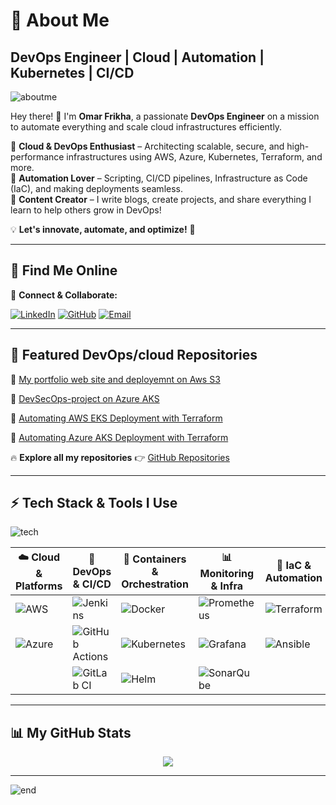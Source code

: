 
# **🚀 About Me**  

##  **DevOps Engineer | Cloud | Automation | Kubernetes | CI/CD**

![aboutme](https://media.licdn.com/dms/image/v2/D4D16AQH1wIHsePkaAQ/profile-displaybackgroundimage-shrink_350_1400/B4DZXzD9_OG8AY-/0/1743539659717?e=1749081600&v=beta&t=zqL4X8ARbruB7F-mmmoZZoU1FCcnHoBgd-HVNMn_ZlA)

Hey there! 👋 I'm **Omar Frikha**, a passionate **DevOps Engineer** on a mission to automate everything and scale cloud infrastructures efficiently.  

🔹 **Cloud & DevOps Enthusiast** – Architecting scalable, secure, and high-performance infrastructures using AWS, Azure, Kubernetes, Terraform, and more.  
🔹 **Automation Lover** – Scripting, CI/CD pipelines, Infrastructure as Code (IaC), and making deployments seamless.  
🔹 **Content Creator** – I write blogs, create projects, and share everything I learn to help others grow in DevOps!  

💡 **Let's innovate, automate, and optimize!** 🚀

---


## 🌟 **Find Me Online**  

📌 **Connect & Collaborate:**

[![LinkedIn](https://img.shields.io/badge/LinkedIn-%230077B5.svg?style=for-the-badge&logo=linkedin&logoColor=white)]([https://linkedin.com/in/harshhaa-vardhan-reddy](https://www.linkedin.com/in/omarfr96/)) [![GitHub](https://img.shields.io/badge/GitHub-181717?style=for-the-badge&logo=github&logoColor=white)]([https://github.com/NotHarshhaa](https://github.com/omarfrikha96))
[![Email](https://img.shields.io/badge/Email-D14836?style=for-the-badge&logo=gmail&logoColor=white)](mailto:omar.frikha96@gmail.com)  

---


## 📂 **Featured DevOps/cloud Repositories**
🔹  [My portfolio web site and deployemnt on Aws S3 ](https://github.com/omarfrikha96/Portfolio)  

🔹  [DevSecOps-project on Azure AKS](https://github.com/omarfrikha96/DevSecOps-project)  

🔹  [Automating AWS EKS Deployment with Terraform](https://github.com/omarfrikha96/EKS-Terraform)  

🔹  [Automating Azure AKS Deployment with Terraform](https://github.com/omarfrikha96/AKS-Terraform)

🔥 **Explore all my repositories** 👉 [GitHub Repositories](https://github.com/omarfrikha96?tab=repositories)

---

## ⚡ **Tech Stack & Tools I Use**  

![tech](https://imgur.com/RknLHXQ.png)

| ☁️ Cloud & Platforms | 🔧 DevOps & CI/CD | 🐳 Containers & Orchestration | 📊 Monitoring & Infra | 🚀 IaC & Automation |
|----------------|----------------|----------------|----------------|----------------|
| ![AWS](https://img.shields.io/badge/AWS-%23FF9900.svg?style=for-the-badge&logo=amazon-aws&logoColor=white) | ![Jenkins](https://img.shields.io/badge/Jenkins-%232C5263.svg?style=for-the-badge&logo=jenkins&logoColor=white) | ![Docker](https://img.shields.io/badge/Docker-%230db7ed.svg?style=for-the-badge&logo=docker&logoColor=white) | ![Prometheus](https://img.shields.io/badge/Prometheus-E6522C?style=for-the-badge&logo=Prometheus&logoColor=white) | ![Terraform](https://img.shields.io/badge/Terraform-%235835CC.svg?style=for-the-badge&logo=terraform&logoColor=white) |
| ![Azure](https://img.shields.io/badge/Azure-%230072C6.svg?style=for-the-badge&logo=microsoftazure&logoColor=white) | ![GitHub Actions](https://img.shields.io/badge/GitHub%20Actions-%232671E5.svg?style=for-the-badge&logo=githubactions&logoColor=white) | ![Kubernetes](https://img.shields.io/badge/Kubernetes-%23326ce5.svg?style=for-the-badge&logo=kubernetes&logoColor=white) | ![Grafana](https://img.shields.io/badge/Grafana-%23F46800.svg?style=for-the-badge&logo=grafana&logoColor=white) | ![Ansible](https://img.shields.io/badge/Ansible-%231A1918.svg?style=for-the-badge&logo=ansible&logoColor=white) |
|  | ![GitLab CI](https://img.shields.io/badge/GitLab%20CI-%23181717.svg?style=for-the-badge&logo=gitlab&logoColor=white) | ![Helm](https://img.shields.io/badge/Helm-%232C5263.svg?style=for-the-badge&logo=helm&logoColor=white) | ![SonarQube](https://img.shields.io/badge/SonarQube-%23000000.svg?style=for-the-badge&logo=sonarqube&logoColor=4E9BCD)  |

---

## **📊 My GitHub Stats**  

<div align="center"><img src="https://github-readme-stats.vercel.app/api?username=omarfrikha96&show_icons=true&count_private=true&hide_border=true" align="center" /></div>  

---

![end](https://imgur.com/meVJnmd.png)
